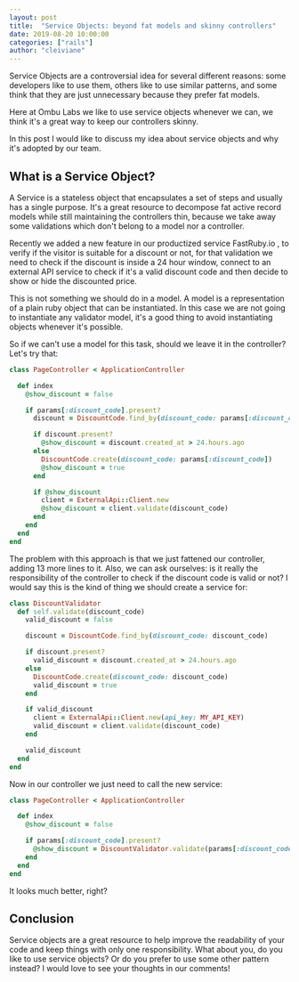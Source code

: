 ```yaml
---
layout: post
title:  "Service Objects: beyond fat models and skinny controllers"
date: 2019-08-20 10:00:00
categories: ["rails"]
author: "cleiviane"
---
```


Service Objects are a controversial idea for several different reasons: some developers like to use them, others like to use similar patterns, and some think that they are just unnecessary because they prefer fat models.  

Here at Ombu Labs we like to use service objects whenever we can, we think it's a great way to keep our controllers skinny.

In this post I would like to discuss my idea about service objects and why it's adopted by our team.

<!--more-->

## What is a Service Object?

A Service is a stateless object that encapsulates a set of steps and usually has a single purpose. It's a great resource to decompose fat active record models while still maintaining the controllers thin, because we take away some validations which don't belong to a model nor a controller.  

Recently we added a new feature in our productized service FastRuby.io , to verify if the visitor is suitable for a discount or not, for that validation we need to check if the discount is inside a 24 hour window,  connect to an external API service to check if it's a valid discount code and then decide to show or hide the discounted price.

This is not something we should do in a model. A model is a representation of a plain ruby object that can be instantiated. In this case we are not going to instantiate any validator model, it's a good thing to avoid instantiating objects whenever it's possible.

So if we can't use a model for this task, should we leave it in the controller? Let's try that:

```ruby
class PageController < ApplicationController

  def index
    @show_discount = false

    if params[:discount_code].present?
      discount = DiscountCode.find_by(discount_code: params[:discount_code])

      if discount.present?
        @show_discount = discount.created_at > 24.hours.ago
      else
        DiscountCode.create(discount_code: params[:discount_code])
        @show_discount = true
      end

      if @show_discount
        client = ExternalApi::Client.new
        @show_discount = client.validate(discount_code)
      end
    end
  end
end
```

The problem with this approach is that we just fattened our controller, adding 13 more lines to it. Also, we can ask ourselves: is it really the responsibility of the controller to check if the discount code is valid or not? I would say this is the kind of thing we should create a service for:

```ruby
class DiscountValidator
  def self.validate(discount_code)
    valid_discount = false

    discount = DiscountCode.find_by(discount_code: discount_code)

    if discount.present?
      valid_discount = discount.created_at > 24.hours.ago
    else
      DiscountCode.create(discount_code: discount_code)
      valid_discount = true
    end

    if valid_discount
      client = ExternalApi::Client.new(api_key: MY_API_KEY)
      valid_discount = client.validate(discount_code)
    end

    valid_discount
  end
end
```

Now in our controller we just need to call the new service:

```ruby
class PageController < ApplicationController

  def index
    @show_discount = false

    if params[:discount_code].present?
      @show_discount = DiscountValidator.validate(params[:discount_code])
    end
  end
end
```

It looks much better, right?

## Conclusion

Service objects are a great resource to help improve the readability of your code and keep things with only one responsibility.  What about you, do you like to use service objects? Or do you prefer to use some other pattern instead? I would love to see your thoughts in our comments!
